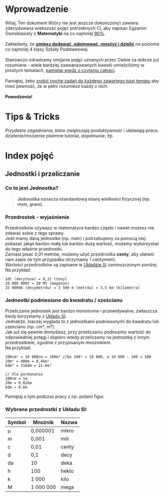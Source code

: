 # Wprowadzenie
Witaj,
Ten dokument (Który nie jest jeszcze dokończony) zawiera zdecydowana wiekszość pojęć potrzebnych Ci, aby napisac Egzamin Ósmoklasisty z **Matematyki** na co najmniej <ins>90%</ins>.<br><br>
Zakładamy, że <ins>**umiesz dodawać, odejmować, mnożyć i dzielić**</ins> na poziome co najmniej 4 klasy Szkoły Podstawowej.<br><br>
Stanowczo odradzamy omijanie pojęć uznanych przez Ciebie za dobrze już rozumiane - wiele bardziej zaawansowanych kwestii umieściliśmy w prostych tematach, <ins>pamiętaj więdz o czytaniu całości</ins>.<br><br>
Pamiętaj, żeby <ins>zrobić troche zadań do każdego zawartego tutaj tematu</ins> aby mieć pewność, że w pełni rozumiesz każdy z nich.<br><br>
**Powodzenia!**
# Tips & Tricks
_Przydatne zagadnienia, które zwiększają produktywność i ułatwiają prace._
dzielenie/mnozenie pisemne tutorial, dopelnianie, itp.
# Index pojęć
## Jednostki i przeliczanie
### Co to jest Jednostka?
> **Jednostka oznacza standardową miarę wielkości fizycznej (np. metr, gram).**
### Przedrostek - wyjaśnienie
Przedrostków używasz w matematyce bardzo często i nawet możesz nie zdawać sobie z tego sprawy.<br>
Jeśli mamy daną jednostke (np. metr) i potrzebujemy za pomocą niej pokazać jakąś bardzo małą lub bardzo dużą wartość, możemy wykorzystać do tego właśnie przedrostki.<br>
Zamiast pisać 0,01 metrów, możemy użyć przedrostka **centy**, aby ułatwić nam zapis (w tym przypadku otrzymamy 1 centymetr).<br>
Wartości przedrostków są zapisane w [Układzie SI](#wybrane-przedrostki-z-Ukadu-SI:) zamieszczonym poniżej.<br>
Na przykład:
```
1dt (decytona) = 0,1t (tony)
20 000 000t = 20 Mt (megaton)
35 000dm (decymetrów) = 3 500 m (metrów) = 3,5 km (kilometra)
```
### Jednostki podniesione do kwadratu / sześcianu
Przeliczanie jednostek jest bardzo monotonne i przewidywalne, zwłaszcza kiedy korzystamy z [Układu SI](#wybrane-przedrostki-z-Ukadu-SI:).<br>
Jednakże, inaczej wyglada to z jednostkami podniesonymi do kwadratu lub sześcianu (np. cm², m³).<br>
Jak już się pewnie domyślasz, przy przeliczaniu podnosimy wartość do odpowiedniej potęgi i dopiero wtedy przeliczamy na jednostkę z innym przedrostkiem, zgodnie z przypisanym mnoznikiem.<br>
Na przyklad:
```
100cm² = 10 000cm = 100m² //bo 100² = 10 000, a 10 000 : 100 = 100
20m² = 400m = 0,4km²
6dm³ = 216dm = 21.6m³

// dla porównania
100cm = 1m
20m = 0,02km
6dm = 0.6m
```
Pamiętaj o tym podczas pracy z np. polami figur.
### Wybrane przedrostki z Układu SI:
| Symbol | Mnożnik     | Nazwa |
| ------ | ----------- | ----- |
| µ      | 0,000001    | mikro |
| m      | 0,001       | mili  |
| c      | 0,01        | centy |
| d      | 0,1         | decy  |
| da     | 10          | deka  |
| h      | 100         | hekto |
| k      | 1 000       | kilo  |
| M      | 1 000 000   | mega  |
